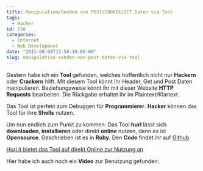 ```yaml
---
title: Manipulation/Senden von POST/COOKIE/GET Daten via Tool
tags:
  - Hacker
id: 738
categories:
  - Internet
  - Web Development
date: "2011-08-04T13:50:10-05:00"
slug: manipulation-senden-von-post-daten-via-tool
---
```


Gestern habe ich ein **Tool** gefunden, welches hoffentlich nicht nur **Hackern** oder **Crackern** hilft. Mit diesem Tool könnt ihr Header, Get und Post Daten manipulieren. Beziehungsweise könnt ihr mit dieser Website **HTTP Requests** bearbeiten. Die Rückgabe erhaltet ihr im Plaintext/Klartext.

Das Tool ist perfekt zum Debuggen für **Programmierer**. **Hacker** können das Tool für ihre **Shells** nutzen.

Um nun endlich zum Punkt zu kommen: Das Tool **hurl** lässt sich **downloaden**, **installieren** oder direkt **online** nutzen, denn es ist **Opensource**. Geschrieben ist es in **Ruby**. Den **Code** findet ihr auf [Github](https://github.com/defunkt/hurl).

[Hurl.it bietet das Tool auf direkt Online zur Nutzung an](http://hurl.it/)

Hier habe ich auch noch ein **Video** zur Benutzung gefunden:
